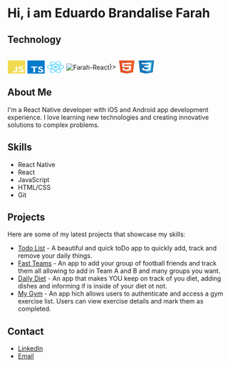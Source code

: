 # Hi, i am Eduardo Brandalise Farah

## Technology

<div style="display: inline_block"><br>
  <img align="center" alt="Farah-Js" height="30" width="40" src="https://raw.githubusercontent.com/devicons/devicon/master/icons/javascript/javascript-plain.svg">
  <img align="center" alt="Farah-Ts" height="30" width="40" src="https://raw.githubusercontent.com/devicons/devicon/master/icons/typescript/typescript-plain.svg">
  <img align="center" alt="Farah-React" height="30" width="40" src="https://raw.githubusercontent.com/devicons/devicon/master/icons/react/react-original.svg">
  <img align="center" alt="Farah-React" height="30" width="40" src={<svg aria-label="Next.js logomark" class="next-mark_root__iLw9v" height="80" role="img" viewBox="0 0 180 180" width="80"><mask height="180" id=":R0:mask0_408_134" maskUnits="userSpaceOnUse" style="mask-type:alpha" width="180" x="0" y="0"><circle cx="90" cy="90" fill="black" r="90"></circle></mask><g mask="url(#:R0:mask0_408_134)"><circle cx="90" cy="90" data-circle="true" fill="black" r="90"></circle><path d="M149.508 157.52L69.142 54H54V125.97H66.1136V69.3836L139.999 164.845C143.333 162.614 146.509 160.165 149.508 157.52Z" fill="url(#:R0:paint0_linear_408_134)"></path><rect fill="url(#:R0:paint1_linear_408_134)" height="72" width="12" x="115" y="54"></rect></g><defs><linearGradient gradientUnits="userSpaceOnUse" id=":R0:paint0_linear_408_134" x1="109" x2="144.5" y1="116.5" y2="160.5"><stop stop-color="white"></stop><stop offset="1" stop-color="white" stop-opacity="0"></stop></linearGradient><linearGradient gradientUnits="userSpaceOnUse" id=":R0:paint1_linear_408_134" x1="121" x2="120.799" y1="54" y2="106.875"><stop stop-color="white"></stop><stop offset="1" stop-color="white" stop-opacity="0"></stop></linearGradient></defs></svg>}>
  <img align="center" alt="Farah-HTML" height="30" width="40" src="https://raw.githubusercontent.com/devicons/devicon/master/icons/html5/html5-original.svg">
  <img align="center" alt="Farah-CSS" height="30" width="40" src="https://raw.githubusercontent.com/devicons/devicon/master/icons/css3/css3-original.svg">
          
</div>
  
## About Me

I'm a React Native developer with iOS and Android app development experience. I love learning new technologies and creating innovative solutions to complex problems.

## Skills

- React Native
- React
- JavaScript
- HTML/CSS
- Git

## Projects
Here are some of my latest projects that showcase my skills:

 - [Todo List](https://github.com/FarahWe/to-do-list) - A beautiful and quick toDo app to quickly add, track and remove your daily things.
 - [Fast Teams](https://github.com/FarahWe/igniteteams) - An app to add your group of football friends and track them all allowing to add in Team A and B and many groups you want.
 - [Daily Diet](https://github.com/FarahWe/daily-diet) - An app that makes YOU keep on track of you diet, adding dishes and informing if is inside of your diet ot not.
 - [My Gym](https://github.com/FarahWe/ignite-gym) - An app hich allows users to authenticate and access a gym exercise list. Users can view exercise details and mark them as completed.

## Contact

- [LinkedIn](https://www.linkedin.com/in/eduardo-farah-96a4a720b/)
- [Email](eduardobfarah@gmail.com)
